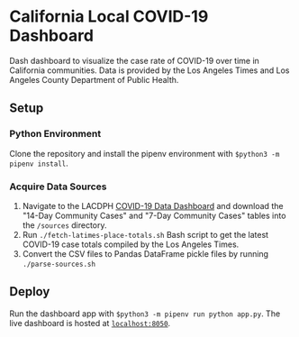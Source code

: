 # California Local COVID-19 Dashboard

Dash dashboard to visualize the case rate of COVID-19 over time in California communities.
Data is provided by the Los Angeles Times and Los Angeles County Department of Public Health.

## Setup
### Python Environment
Clone the repository and install the pipenv environment with `$python3 -m pipenv install`.
### Acquire Data Sources
1. Navigate to the LACDPH [COVID-19 Data Dashboard](http://dashboard.publichealth.lacounty.gov/covid19_surveillance_dashboard/) and download the "14-Day Community Cases" and "7-Day Community Cases" tables into the `/sources` directory.
2. Run `./fetch-latimes-place-totals.sh` Bash script to get the latest COVID-19 case totals compiled by the Los Angeles Times.
3. Convert the CSV files to Pandas DataFrame pickle files by running `./parse-sources.sh`

## Deploy
Run the dashboard app with `$python3 -m pipenv run python app.py`.
The live dashboard is hosted at [`localhost:8050`](http://localhost:8050).
